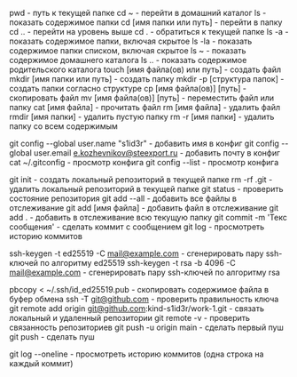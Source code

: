 pwd - путь к текущей папке
cd ~ - перейти в домашний каталог
ls - показать содержимое папки
cd [имя папки или путь] - перейти в папку
cd .. - перейти на уровень выше
cd . - обратиться к текущей папке
ls -a - показать содержимое папки, включая скрытое
ls -la - показать содержимое папки списком, включая скрытое
ls ~ - показать содержимое домашнего каталога
ls .. - показать содержимое родительского каталога
touch [имя файла(ов) или путь] - создать файл
mkdir [имя папки или путь] - создать папку
mkdir -p [структура папок] - создать папки согласно структуре
cp [имя файла(ов)] [путь] - скопировать файл
mv [имя файла(ов)] [путь] - переместить файл или папку
cat [имя файла] - прочитать файл
rm [имя файла] - удалить файл
rmdir [имя папки] - удалить пустую папку
rm -r [имя папки] - удалить папку со всем содержимым

git config --global user.name "s1id3r" - добавить имя в конфиг
git config --global user.email e.kozhevnikov@steexport.ru - добавить почту в конфиг
cat ~/.gitconfig - просмотр конфига
git config --list - просмотр конфига

git init - создать локальный репозиторий в текущей папке
rm -rf .git - удалить локальный репозиторий в текущей папке
git status - проверить состояние репозитория
git add --all - добавить все файлы в отслеживание
git add [имя файла] - добавить файл в отслеживание
git add . - добавить в отслеживание всю текущую папку
git commit -m 'Текс сообщения' - сделать коммит с сообщением
git log - просмотреть историю коммитов

ssh-keygen -t ed25519 -C mail@example.com - сгенерировать пару ssh-ключей по алгоритму ed25519
ssh-keygen -t rsa -b 4096 -C mail@example.com - сгенерировать пару ssh-ключей по алгоритму rsa

pbcopy < ~/.ssh/id_ed25519.pub - скопировать содержимое файла в буфер обмена
ssh -T git@github.com - проверить правильность ключа
git remote add origin git@github.com:kind-s1id3r/work-1.git - связать локальный и удаленный репозитории
git remote -v - проверить связанность репозиториев
git push -u origin main - сделать первый пуш
git push - сделать пуш

git log --oneline - просмотреть историю коммитов (одна строка на каждый коммит)